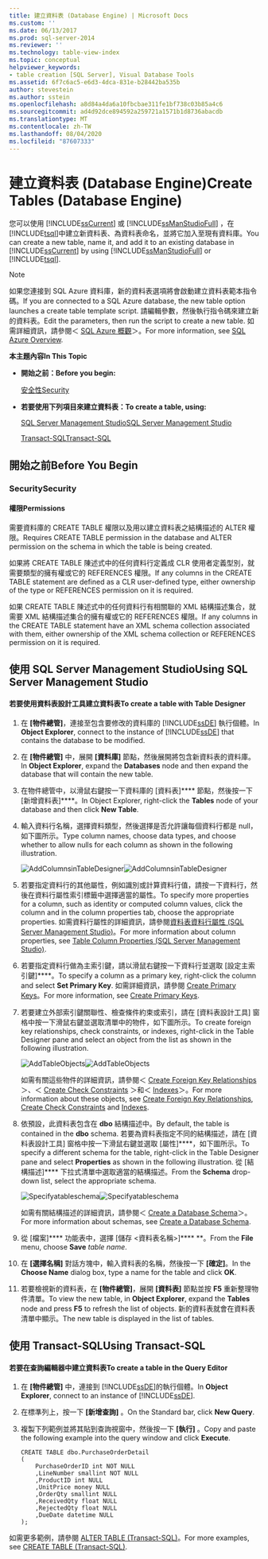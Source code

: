 ```yaml
---
title: 建立資料表 (Database Engine) | Microsoft Docs
ms.custom: ''
ms.date: 06/13/2017
ms.prod: sql-server-2014
ms.reviewer: ''
ms.technology: table-view-index
ms.topic: conceptual
helpviewer_keywords:
- table creation [SQL Server], Visual Database Tools
ms.assetid: 6f7c6ac5-e6d3-4dca-831e-b28442ba535b
author: stevestein
ms.author: sstein
ms.openlocfilehash: a8d84a4da6a10fbcbae311fe1bf738c03b85a4c6
ms.sourcegitcommit: ad4d92dce894592a259721a1571b1d8736abacdb
ms.translationtype: MT
ms.contentlocale: zh-TW
ms.lasthandoff: 08/04/2020
ms.locfileid: "87607333"
---
```

# <a name="create-tables-database-engine"></a><span data-ttu-id="2d4a8-102">建立資料表 (Database Engine)</span><span class="sxs-lookup"><span data-stu-id="2d4a8-102">Create Tables (Database Engine)</span></span>
  <span data-ttu-id="2d4a8-103">您可以使用 [!INCLUDE[ssCurrent](../../includes/sscurrent-md.md)] 或 [!INCLUDE[ssManStudioFull](../../includes/ssmanstudiofull-md.md)] ，在 [!INCLUDE[tsql](../../includes/tsql-md.md)]中建立新資料表、為資料表命名，並將它加入至現有資料庫。</span><span class="sxs-lookup"><span data-stu-id="2d4a8-103">You can create a new table, name it, and add it to an existing database in [!INCLUDE[ssCurrent](../../includes/sscurrent-md.md)] by using [!INCLUDE[ssManStudioFull](../../includes/ssmanstudiofull-md.md)] or [!INCLUDE[tsql](../../includes/tsql-md.md)].</span></span>

> [!NOTE]
>  <span data-ttu-id="2d4a8-104">如果您連接到 SQL Azure 資料庫，新的資料表選項將會啟動建立資料表範本指令碼。</span><span class="sxs-lookup"><span data-stu-id="2d4a8-104">If you are connected to a SQL Azure database, the new table option launches a create table template script.</span></span> <span data-ttu-id="2d4a8-105">請編輯參數，然後執行指令碼來建立新的資料表。</span><span class="sxs-lookup"><span data-stu-id="2d4a8-105">Edit the parameters, then run the script to create a new table.</span></span> <span data-ttu-id="2d4a8-106">如需詳細資訊，請參閱＜ [SQL Azure 概觀](https://microsoft.sharepoint.com/sites/infopedia_g01/pages/cards/azure-sql-database.aspx)＞。</span><span class="sxs-lookup"><span data-stu-id="2d4a8-106">For more information, see [SQL Azure Overview](https://microsoft.sharepoint.com/sites/infopedia_g01/pages/cards/azure-sql-database.aspx).</span></span>

 <span data-ttu-id="2d4a8-107">**本主題內容**</span><span class="sxs-lookup"><span data-stu-id="2d4a8-107">**In This Topic**</span></span>

-   <span data-ttu-id="2d4a8-108">**開始之前：**</span><span class="sxs-lookup"><span data-stu-id="2d4a8-108">**Before you begin:**</span></span>

     [<span data-ttu-id="2d4a8-109">安全性</span><span class="sxs-lookup"><span data-stu-id="2d4a8-109">Security</span></span>](#Security)

-   <span data-ttu-id="2d4a8-110">**若要使用下列項目來建立資料表：**</span><span class="sxs-lookup"><span data-stu-id="2d4a8-110">**To create a table, using:**</span></span>

     [<span data-ttu-id="2d4a8-111">SQL Server Management Studio</span><span class="sxs-lookup"><span data-stu-id="2d4a8-111">SQL Server Management Studio</span></span>](#SSMSProcedure)

     [<span data-ttu-id="2d4a8-112">Transact-SQL</span><span class="sxs-lookup"><span data-stu-id="2d4a8-112">Transact-SQL</span></span>](#TsqlProcedure)

##  <a name="before-you-begin"></a><a name="BeforeYouBegin"></a> <span data-ttu-id="2d4a8-113">開始之前</span><span class="sxs-lookup"><span data-stu-id="2d4a8-113">Before You Begin</span></span>

###  <a name="security"></a><a name="Security"></a> <span data-ttu-id="2d4a8-114">Security</span><span class="sxs-lookup"><span data-stu-id="2d4a8-114">Security</span></span>

####  <a name="permissions"></a><a name="Permissions"></a> <span data-ttu-id="2d4a8-115">權限</span><span class="sxs-lookup"><span data-stu-id="2d4a8-115">Permissions</span></span>
 <span data-ttu-id="2d4a8-116">需要資料庫的 CREATE TABLE 權限以及用以建立資料表之結構描述的 ALTER 權限。</span><span class="sxs-lookup"><span data-stu-id="2d4a8-116">Requires CREATE TABLE permission in the database and ALTER permission on the schema in which the table is being created.</span></span>

 <span data-ttu-id="2d4a8-117">如果將 CREATE TABLE 陳述式中的任何資料行定義成 CLR 使用者定義型別，就需要類型的擁有權或它的 REFERENCES 權限。</span><span class="sxs-lookup"><span data-stu-id="2d4a8-117">If any columns in the CREATE TABLE statement are defined as a CLR user-defined type, either ownership of the type or REFERENCES permission on it is required.</span></span>

 <span data-ttu-id="2d4a8-118">如果 CREATE TABLE 陳述式中的任何資料行有相關聯的 XML 結構描述集合，就需要 XML 結構描述集合的擁有權或它的 REFERENCES 權限。</span><span class="sxs-lookup"><span data-stu-id="2d4a8-118">If any columns in the CREATE TABLE statement have an XML schema collection associated with them, either ownership of the XML schema collection or REFERENCES permission on it is required.</span></span>

##  <a name="using-sql-server-management-studio"></a><a name="SSMSProcedure"></a> <span data-ttu-id="2d4a8-119">使用 SQL Server Management Studio</span><span class="sxs-lookup"><span data-stu-id="2d4a8-119">Using SQL Server Management Studio</span></span>

#### <a name="to-create-a-table-with-table-designer"></a><span data-ttu-id="2d4a8-120">若要使用資料表設計工具建立資料表</span><span class="sxs-lookup"><span data-stu-id="2d4a8-120">To create a table with Table Designer</span></span>

1.  <span data-ttu-id="2d4a8-121">在 **[物件總管]**，連接至包含要修改的資料庫的 [!INCLUDE[ssDE](../../includes/ssde-md.md)] 執行個體。</span><span class="sxs-lookup"><span data-stu-id="2d4a8-121">In **Object Explorer**, connect to the instance of [!INCLUDE[ssDE](../../includes/ssde-md.md)] that contains the database to be modified.</span></span>

2.  <span data-ttu-id="2d4a8-122">在 **[物件總管]** 中，展開 **[資料庫]** 節點，然後展開將包含新資料表的資料庫。</span><span class="sxs-lookup"><span data-stu-id="2d4a8-122">In **Object Explorer**, expand the **Databases** node and then expand the database that will contain the new table.</span></span>

3.  <span data-ttu-id="2d4a8-123">在物件總管中，以滑鼠右鍵按一下資料庫的 [資料表]\*\*\*\* 節點，然後按一下 [新增資料表]\*\*\*\*。</span><span class="sxs-lookup"><span data-stu-id="2d4a8-123">In Object Explorer, right-click the **Tables** node of your database and then click **New Table**.</span></span>

4.  <span data-ttu-id="2d4a8-124">輸入資料行名稱，選擇資料類型，然後選擇是否允許讓每個資料行都是 null，如下圖所示。</span><span class="sxs-lookup"><span data-stu-id="2d4a8-124">Type column names, choose data types, and choose whether to allow nulls for each column as shown in the following illustration.</span></span>

     <span data-ttu-id="2d4a8-125">![AddColumnsinTableDesigner](../../database-engine/media/addcolumnsintabledesigner.gif "AddColumnsinTableDesigner")</span><span class="sxs-lookup"><span data-stu-id="2d4a8-125">![AddColumnsinTableDesigner](../../database-engine/media/addcolumnsintabledesigner.gif "AddColumnsinTableDesigner")</span></span>

5.  <span data-ttu-id="2d4a8-126">若要指定資料行的其他屬性，例如識別或計算資料行值，請按一下資料行，然後在資料行屬性索引標籤中選擇適當的屬性。</span><span class="sxs-lookup"><span data-stu-id="2d4a8-126">To specify more properties for a column, such as identity or computed column values, click the column and in the column properties tab, choose the appropriate properties.</span></span> <span data-ttu-id="2d4a8-127">如需資料行屬性的詳細資訊，請參閱[資料表資料行屬性 &#40;SQL Server Management Studio&#41;](table-column-properties-sql-server-management-studio.md)。</span><span class="sxs-lookup"><span data-stu-id="2d4a8-127">For more information about column properties, see [Table Column Properties &#40;SQL Server Management Studio&#41;](table-column-properties-sql-server-management-studio.md).</span></span>

6.  <span data-ttu-id="2d4a8-128">若要指定資料行做為主索引鍵，請以滑鼠右鍵按一下資料行並選取 [設定主索引鍵]\*\*\*\*。</span><span class="sxs-lookup"><span data-stu-id="2d4a8-128">To specify a column as a primary key, right-click the column and select **Set Primary Key**.</span></span> <span data-ttu-id="2d4a8-129">如需詳細資訊，請參閱 [Create Primary Keys](../tables/create-primary-keys.md)。</span><span class="sxs-lookup"><span data-stu-id="2d4a8-129">For more information, see [Create Primary Keys](../tables/create-primary-keys.md).</span></span>

7.  <span data-ttu-id="2d4a8-130">若要建立外部索引鍵關聯性、檢查條件約束或索引，請在 [資料表設計工具] 窗格中按一下滑鼠右鍵並選取清單中的物件，如下圖所示。</span><span class="sxs-lookup"><span data-stu-id="2d4a8-130">To create foreign key relationships, check constraints, or indexes, right-click in the Table Designer pane and select an object from the list as shown in the following illustration.</span></span>

     <span data-ttu-id="2d4a8-131">![AddTableObjects](../../database-engine/media/addtableobjects.gif "AddTableObjects")</span><span class="sxs-lookup"><span data-stu-id="2d4a8-131">![AddTableObjects](../../database-engine/media/addtableobjects.gif "AddTableObjects")</span></span>

     <span data-ttu-id="2d4a8-132">如需有關這些物件的詳細資訊，請參閱＜ [Create Foreign Key Relationships](../tables/create-foreign-key-relationships.md)＞、＜ [Create Check Constraints](../tables/create-check-constraints.md) ＞和＜ [Indexes](../indexes/indexes.md)＞。</span><span class="sxs-lookup"><span data-stu-id="2d4a8-132">For more information about these objects, see [Create Foreign Key Relationships](../tables/create-foreign-key-relationships.md), [Create Check Constraints](../tables/create-check-constraints.md) and [Indexes](../indexes/indexes.md).</span></span>

8.  <span data-ttu-id="2d4a8-133">依預設，此資料表包含在 **dbo** 結構描述中。</span><span class="sxs-lookup"><span data-stu-id="2d4a8-133">By default, the table is contained in the **dbo** schema.</span></span> <span data-ttu-id="2d4a8-134">若要為資料表指定不同的結構描述，請在 [資料表設計工具] 窗格中按一下滑鼠右鍵並選取 [屬性]\*\*\*\*，如下圖所示。</span><span class="sxs-lookup"><span data-stu-id="2d4a8-134">To specify a different schema for the table, right-click in the Table Designer pane and select **Properties** as shown in the following illustration.</span></span> <span data-ttu-id="2d4a8-135">從 [結構描述]\*\*\*\* 下拉式清單中選取適當的結構描述。</span><span class="sxs-lookup"><span data-stu-id="2d4a8-135">From the **Schema** drop-down list, select the appropriate schema.</span></span>

     <span data-ttu-id="2d4a8-136">![Specifyatableschema](../../database-engine/media/specifyatableschema.gif "Specifyatableschema")</span><span class="sxs-lookup"><span data-stu-id="2d4a8-136">![Specifyatableschema](../../database-engine/media/specifyatableschema.gif "Specifyatableschema")</span></span>

     <span data-ttu-id="2d4a8-137">如需有關結構描述的詳細資訊，請參閱＜ [Create a Database Schema](../security/authentication-access/create-a-database-schema.md)＞。</span><span class="sxs-lookup"><span data-stu-id="2d4a8-137">For more information about schemas, see [Create a Database Schema](../security/authentication-access/create-a-database-schema.md).</span></span>

9. <span data-ttu-id="2d4a8-138">從 [檔案]\*\*\*\* 功能表中，選擇 [儲存 <資料表名稱>]\*\*\*\* \*\*。</span><span class="sxs-lookup"><span data-stu-id="2d4a8-138">From the **File** menu, choose **Save** *table name*.</span></span>

10. <span data-ttu-id="2d4a8-139">在 **[選擇名稱]** 對話方塊中，輸入資料表的名稱，然後按一下 **[確定]**。</span><span class="sxs-lookup"><span data-stu-id="2d4a8-139">In the **Choose Name** dialog box, type a name for the table and click **OK**.</span></span>

11. <span data-ttu-id="2d4a8-140">若要檢視新的資料表，在 **[物件總管]**，展開 **[資料表]** 節點並按 **F5** 重新整理物件清單。</span><span class="sxs-lookup"><span data-stu-id="2d4a8-140">To view the new table, in **Object Explorer**, expand the **Tables** node and press **F5** to refresh the list of objects.</span></span> <span data-ttu-id="2d4a8-141">新的資料表就會在資料表清單中顯示。</span><span class="sxs-lookup"><span data-stu-id="2d4a8-141">The new table is displayed in the list of tables.</span></span>

##  <a name="using-transact-sql"></a><a name="TsqlProcedure"></a> <span data-ttu-id="2d4a8-142">使用 Transact-SQL</span><span class="sxs-lookup"><span data-stu-id="2d4a8-142">Using Transact-SQL</span></span>

#### <a name="to-create-a-table-in-the-query-editor"></a><span data-ttu-id="2d4a8-143">若要在查詢編輯器中建立資料表</span><span class="sxs-lookup"><span data-stu-id="2d4a8-143">To create a table in the Query Editor</span></span>

1.  <span data-ttu-id="2d4a8-144">在 **[物件總管]** 中，連接到 [!INCLUDE[ssDE](../../includes/ssde-md.md)]的執行個體。</span><span class="sxs-lookup"><span data-stu-id="2d4a8-144">In **Object Explorer**, connect to an instance of [!INCLUDE[ssDE](../../includes/ssde-md.md)].</span></span>

2.  <span data-ttu-id="2d4a8-145">在標準列上，按一下 **[新增查詢]** 。</span><span class="sxs-lookup"><span data-stu-id="2d4a8-145">On the Standard bar, click **New Query**.</span></span>

3.  <span data-ttu-id="2d4a8-146">複製下列範例並將其貼到查詢視窗中，然後按一下 **[執行]** 。</span><span class="sxs-lookup"><span data-stu-id="2d4a8-146">Copy and paste the following example into the query window and click **Execute**.</span></span>

    ```
    CREATE TABLE dbo.PurchaseOrderDetail
    (
        PurchaseOrderID int NOT NULL
        ,LineNumber smallint NOT NULL
        ,ProductID int NULL
        ,UnitPrice money NULL
        ,OrderQty smallint NULL
        ,ReceivedQty float NULL
        ,RejectedQty float NULL
        ,DueDate datetime NULL
    );
    ```

 <span data-ttu-id="2d4a8-147">如需更多範例，請參閱 [ALTER TABLE &#40;Transact-SQL&#41;](/sql/t-sql/statements/create-table-transact-sql)。</span><span class="sxs-lookup"><span data-stu-id="2d4a8-147">For more examples, see [CREATE TABLE &#40;Transact-SQL&#41;](/sql/t-sql/statements/create-table-transact-sql).</span></span>


